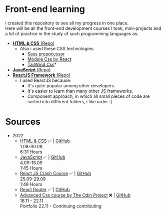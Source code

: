 # Front-end learning

I created this repository to see all my progress in one place. <br>
Here will be all the front-end development courses I took, mini-projects and a lot of practice in the study of such programming languages as: <br>

* [**HTML & CSS** (Repo)](https://github.com/s1lax/Front-end-learning/tree/main/Courses/HTML_CSS) <br>
  * Also i used these CSS technologies:
    * [Sass prepocessor](https://www.npmjs.com/package/sass)
    * [Module Css by React](https://create-react-app.dev/docs/adding-a-css-modules-stylesheet/)
    * [TailWind Css](https://tailwindcss.com/)*
* [**JavaScript** (Repo)](https://github.com/s1lax/Front-end-learning/tree/main/Courses/JavaScript) <br>
* [**ReactJS Framework** (Repo)](https://github.com/s1lax/Front-end-learning/tree/main/Courses/React)<br>
  * I used ReactJS because:
    * It's quite popular among other developers.
    * It's easier to learn than many other JS frameworks.
    * Component approach, in which all small pieces of code are sorted into different folders, i like order :)

# Sources 
* 2022
  * [HTML & CSS](https://youtu.be/G3e-cpL7ofc) ✅ | [GitHub](https://github.com/s1lax/Front-end-learning/tree/main/Courses/HTML_CSS)<br>
  1.08-30.08<br>
  6:31 Hours 
  * [JavaScript](https://youtu.be/DqaTKBU9TZk?list=PLPsXU1aWOfuqHvKvfoj4VomZOW25LLpmb) ✅ | [GitHub](https://github.com/s1lax/Front-end-learning/tree/main/Courses/JavaScript) <br>
  4.09-18.09<br>
  1:45 Hours
  * [React JS Crash Course](https://youtu.be/w7ejDZ8SWv8) ✅ | [GitHub](https://github.com/s1lax/Front-end-learning/tree/main/Courses/React)<br>
  25.09-29.09<br>
  1:48 Hours
  * [React Router](https://reactrouter.com/en/main/start/tutorial) ✅ | [GitHub](https://github.com/s1lax/Front-end-learning/tree/main/Courses/Router)
  * [Advanced Css course by The Odin Project](https://www.theodinproject.com/) ❌ | [GitHub](https://github.com/s1lax/Front-end-learning/tree/main/Courses/The_Odin_Project/Advanced_HTML_and_CSS)<br> 18.11 - 22.11 <br>
  Portfolio 22.11 - Continuing contributing
